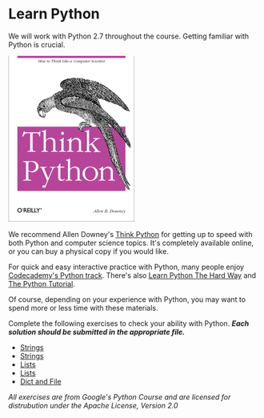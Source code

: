 # Learn Python

We will work with Python 2.7 throughout the course. Getting familiar with Python is crucial.

[![Think Python](img/think_python.png)](http://www.greenteapress.com/thinkpython/)

We recommend Allen Downey's [Think Python](http://www.greenteapress.com/thinkpython/) for getting up to speed with both Python and computer science topics. It's completely available online, or you can buy a physical copy if you would like.

For quick and easy interactive practice with Python, many people enjoy [Codecademy's Python track](http://www.codecademy.com/en/tracks/python). There's also [Learn Python The Hard Way](http://learnpythonthehardway.org/book/) and [The Python Tutorial](https://docs.python.org/2/tutorial/).

Of course, depending on your experience with Python, you may want to spend more or less time with these materials.

Complete the following exercises to check your ability with Python. _**Each solution should be submitted in the appropriate file.**_

 * [Strings](python/exercise_01.py)
 * [Strings](python/exercise_01b.py)
 * [Lists](python/exercise_02.py)
 * [Lists](python/exercise_02b.py)
 * [Dict and File](python/exercise_03.py)

_All exercises are from Google's Python Course and are licensed for distrubution under the Apache License, Version 2.0_
